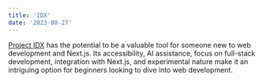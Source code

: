 ```yaml
---
title: 'IDX'
date: '2023-08-27'
---
```


[Project IDX](https://idx.dev/) has the potential to be a valuable tool for someone new to web development and Next.js. Its accessibility, AI assistance, focus on full-stack development, integration with Next.js, and experimental nature make it an intriguing option for beginners looking to dive into web development.